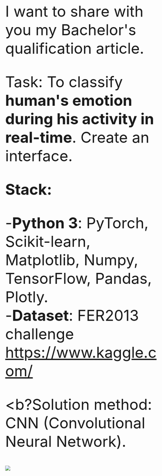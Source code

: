 <font size=7>I want to share with you my Bachelor's qualification article.

Task: To classify <b>human's emotion during his activity in real-time</b>. Create an interface.

<b>Stack:</b> 

-<b>Python 3</b>: PyTorch, Scikit-learn, Matplotlib, Numpy, TensorFlow, Pandas, Plotly. <br>
-<b>Dataset</b>: FER2013 challenge https://www.kaggle.com/
 
 <b?Solution method</b>: CNN (Convolutional Neural Network).

<img src='https://scientificrussia.ru/images/c/qzc-full.jpg'>
 
